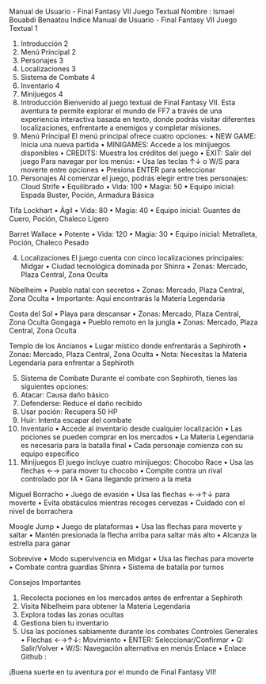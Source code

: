  
Manual de Usuario - Final Fantasy VII Juego Textual
Nombre : Ismael Bouabdi Benaatou
Indice
Manual de Usuario - Final Fantasy VII Juego Textual	1
1. Introducción	2
2. Menú Principal	2
3. Personajes	3
4. Localizaciones	3
5. Sistema de Combate	4
6. Inventario	4
7. Minijuegos	4
1. Introducción
Bienvenido al juego textual de Final Fantasy VII. Esta aventura te permite explorar el mundo de FF7 a través de una experiencia interactiva basada en texto, donde podrás visitar diferentes localizaciones, enfrentarte a enemigos y completar misiones.
2. Menú Principal
El menú principal ofrece cuatro opciones:
•	NEW GAME: Inicia una nueva partida
•	MINIGAMES: Accede a los minijuegos disponibles
•	CREDITS: Muestra los créditos del juego
•	EXIT: Salir del juego
Para navegar por los menús:
•	Usa las teclas ↑↓ o W/S para moverte entre opciones
•	Presiona ENTER para seleccionar
3. Personajes
Al comenzar el juego, podrás elegir entre tres personajes:
Cloud Strife
•	Equilibrado
•	Vida: 100
•	Magia: 50
•	Equipo inicial: Espada Buster, Poción, Armadura Básica
 
Tifa Lockhart
•	Ágil
•	Vida: 80
•	Magia: 40
•	Equipo inicial: Guantes de Cuero, Poción, Chaleco Ligero
 
Barret Wallace
•	Potente
•	Vida: 120
•	Magia: 30
•	Equipo inicial: Metralleta, Poción, Chaleco Pesado
 
4. Localizaciones
El juego cuenta con cinco localizaciones principales:
Midgar
•	Ciudad tecnológica dominada por Shinra
•	Zonas: Mercado, Plaza Central, Zona Oculta
 
Nibelheim
•	Pueblo natal con secretos
•	Zonas: Mercado, Plaza Central, Zona Oculta
•	Importante: Aquí encontrarás la Materia Legendaria
 
Costa del Sol
•	Playa para descansar
•	Zonas: Mercado, Plaza Central, Zona Oculta
Gongaga
•	Pueblo remoto en la jungla
•	Zonas: Mercado, Plaza Central, Zona Oculta
 
Templo de los Ancianos
•	Lugar místico donde enfrentarás a Sephiroth
•	Zonas: Mercado, Plaza Central, Zona Oculta
•	Nota: Necesitas la Materia Legendaria para enfrentar a Sephiroth
 
5. Sistema de Combate
Durante el combate con Sephiroth, tienes las siguientes opciones:
1.	Atacar: Causa daño básico
2.	Defenderse: Reduce el daño recibido
3.	Usar poción: Recupera 50 HP
4.	Huir: Intenta escapar del combate
6. Inventario
•	Accede al inventario desde cualquier localización
•	Las pociones se pueden comprar en los mercados
•	La Materia Legendaria es necesaria para la batalla final
•	Cada personaje comienza con su equipo específico
7. Minijuegos
El juego incluye cuatro minijuegos:
Chocobo Race
•	Usa las flechas ←→ para mover tu chocobo
•	Compite contra un rival controlado por IA
•	Gana llegando primero a la meta
 

Miguel Borracho
•	Juego de evasión
•	Usa las flechas ←→↑↓ para moverte
•	Evita obstáculos mientras recoges cervezas
•	Cuidado con el nivel de borrachera
 
Moogle Jump
•	Juego de plataformas
•	Usa las flechas para moverte y saltar
•	Mantén presionada la flecha arriba para saltar más alto
•	Alcanza la estrella para ganar
 

Sobrevive
•	Modo supervivencia en Midgar
•	Usa las flechas para moverte
•	Combate contra guardias Shinra
•	Sistema de batalla por turnos
 
Consejos Importantes
1.	Recolecta pociones en los mercados antes de enfrentar a Sephiroth
2.	Visita Nibelheim para obtener la Materia Legendaria
3.	Explora todas las zonas ocultas
4.	Gestiona bien tu inventario
5.	Usa las pociones sabiamente durante los combates
Controles Generales
•	Flechas ←→↑↓: Movimiento
•	ENTER: Seleccionar/Confirmar
•	Q: Salir/Volver
•	W/S: Navegación alternativa en menús
Enlace
•	Enlace Github :


¡Buena suerte en tu aventura por el mundo de Final Fantasy VII!



